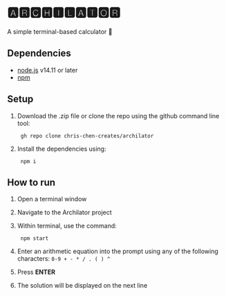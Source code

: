 # 🅰🆁🅲🅷🅸🅻🅰🆃🅾🆁

A simple terminal-based calculator 🧮

## Dependencies
  - [node.js](nodejs.org) v14.11 or later
  - [npm](https://www.npmjs.com/)

## Setup  
1. Download the .zip file or clone the repo using the github command line tool:
      
        gh repo clone chris-chen-creates/archilator
2. Install the dependencies using:
   
        npm i

## How to run
1. Open a terminal window
2. Navigate to the Archilator project
3. Within terminal, use the command:
   
        npm start 
4. Enter an arithmetic equation into the prompt using any of the following characters: `0-9 + - * / . ( ) ^`
5. Press **ENTER**
6. The solution will be displayed on the next line